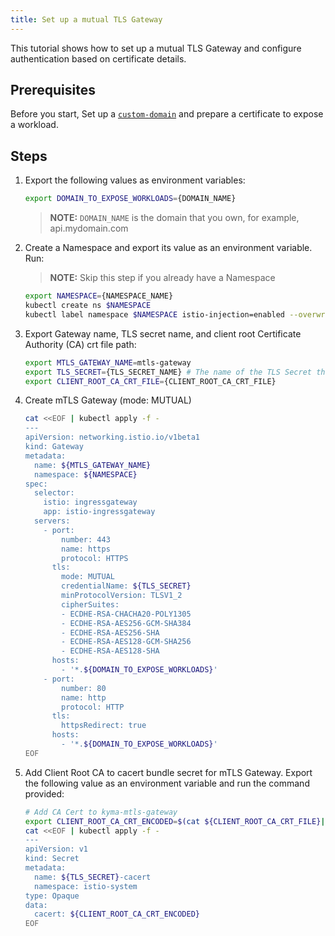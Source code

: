 ```yaml
---
title: Set up a mutual TLS Gateway
---
```


This tutorial shows how to set up a mutual TLS Gateway and configure authentication based on certificate details.

## Prerequisites

Before you start, Set up a [`custom-domain`](../00-api-exposure/apix-02-setup-custom-domain-for-workload.md) and prepare a certificate to expose a workload.

## Steps

1. Export the following values as environment variables:

   ```bash
   export DOMAIN_TO_EXPOSE_WORKLOADS={DOMAIN_NAME} 
   ```
   >**NOTE:** `DOMAIN_NAME` is the domain that you own, for example, api.mydomain.com

2. Create a Namespace and export its value as an environment variable. Run:
   >**NOTE:** Skip this step if you already have a Namespace

      ```bash
   export NAMESPACE={NAMESPACE_NAME}
   kubectl create ns $NAMESPACE
   kubectl label namespace $NAMESPACE istio-injection=enabled --overwrite
   ```

3. Export Gateway name, TLS secret name, and client root Certificate Authority (CA) crt file path:

    ```bash
   export MTLS_GATEWAY_NAME=mtls-gateway
   export TLS_SECRET={TLS_SECRET_NAME} # The name of the TLS Secret that was created during the setup of the custom domain, for example, httpbin-tls-credentials
   export CLIENT_ROOT_CA_CRT_FILE={CLIENT_ROOT_CA_CRT_FILE}
   ```

4. Create mTLS Gateway (mode: MUTUAL)
   ```bash
   cat <<EOF | kubectl apply -f -
   ---
   apiVersion: networking.istio.io/v1beta1
   kind: Gateway
   metadata:
     name: ${MTLS_GATEWAY_NAME}
     namespace: ${NAMESPACE}
   spec:
     selector:
       istio: ingressgateway
       app: istio-ingressgateway
     servers:
       - port:
           number: 443
           name: https
           protocol: HTTPS
         tls:
           mode: MUTUAL
           credentialName: ${TLS_SECRET}
           minProtocolVersion: TLSV1_2
           cipherSuites:
           - ECDHE-RSA-CHACHA20-POLY1305
           - ECDHE-RSA-AES256-GCM-SHA384
           - ECDHE-RSA-AES256-SHA
           - ECDHE-RSA-AES128-GCM-SHA256
           - ECDHE-RSA-AES128-SHA
         hosts:
           - '*.${DOMAIN_TO_EXPOSE_WORKLOADS}'
       - port:
           number: 80
           name: http
           protocol: HTTP
         tls:
           httpsRedirect: true
         hosts:
           - '*.${DOMAIN_TO_EXPOSE_WORKLOADS}'
   EOF
   ```

5. Add Client Root CA to cacert bundle secret for mTLS Gateway. Export the following value as an environment variable and run the command provided:

   ```bash
   # Add CA Cert to kyma-mtls-gateway
   export CLIENT_ROOT_CA_CRT_ENCODED=$(cat ${CLIENT_ROOT_CA_CRT_FILE}| base64)
   cat <<EOF | kubectl apply -f -
   ---
   apiVersion: v1
   kind: Secret
   metadata:
     name: ${TLS_SECRET}-cacert
     namespace: istio-system
   type: Opaque
   data:
     cacert: ${CLIENT_ROOT_CA_CRT_ENCODED}
   EOF
   ```
